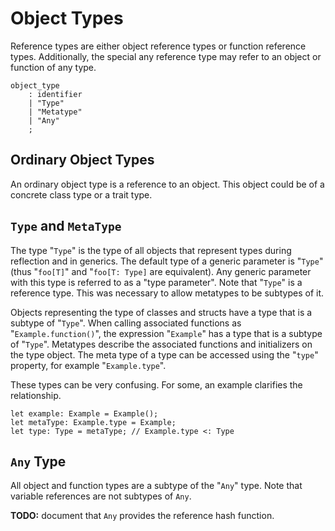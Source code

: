 # Object Types

Reference types are either object reference types or function reference types. Additionally, the
special any reference type may refer to an object or function of any type.

```grammar
object_type
    : identifier
    | "Type"
    | "Metatype"
    | "Any"
    ;
```

## Ordinary Object Types

An ordinary object type is a reference to an object. This object could be of a concrete class type
or a trait type.

## `Type` and `MetaType`

The type "`Type`" is the type of all objects that represent types during reflection and in generics.
The default type of a generic parameter is "`Type`" (thus "`foo[T]`" and "`foo[T: Type]` are
equivalent). Any generic parameter with this type is referred to as a "type parameter". Note that
"`Type`" is a reference type. This was necessary to allow metatypes to be subtypes of it.

Objects representing the type of classes and structs have a type that is a subtype of "`Type`". When
calling associated functions as "`Example.function()`", the expression "`Example`" has a type that
is a subtype of "`Type`". Metatypes describe the associated functions and initializers on the type
object. The meta type of a type can be accessed using the "`type`" property, for example
"`Example.type`".

These types can be very confusing. For some, an example clarifies the relationship.

```azoth
let example: Example = Example();
let metaType: Example.type = Example;
let type: Type = metaType; // Example.type <: Type
```

## `Any` Type

All object and function types are a subtype of the "`Any`" type. Note that variable
references are not subtypes of `Any`.

**TODO:** document that `Any` provides the reference hash function.
